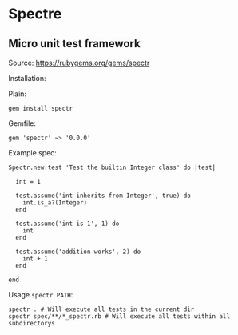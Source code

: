 # Spectre

## Micro unit test framework 
Source: https://rubygems.org/gems/spectr

Installation:

Plain:

```
gem install spectr
```

Gemfile:
```
gem 'spectr' ~> '0.0.0'
```


Example spec:

```
Spectr.new.test 'Test the builtin Integer class' do |test|

  int = 1

  test.assume('int inherits from Integer', true) do
    int.is_a?(Integer)
  end

  test.assume('int is 1', 1) do
    int
  end

  test.assume('addition works', 2) do
    int + 1
  end

end
```

Usage `spectr PATH`:

```
spectr . # Will execute all tests in the current dir
spectr spec/**/*_spectr.rb # Will execute all tests within all subdirectorys
```